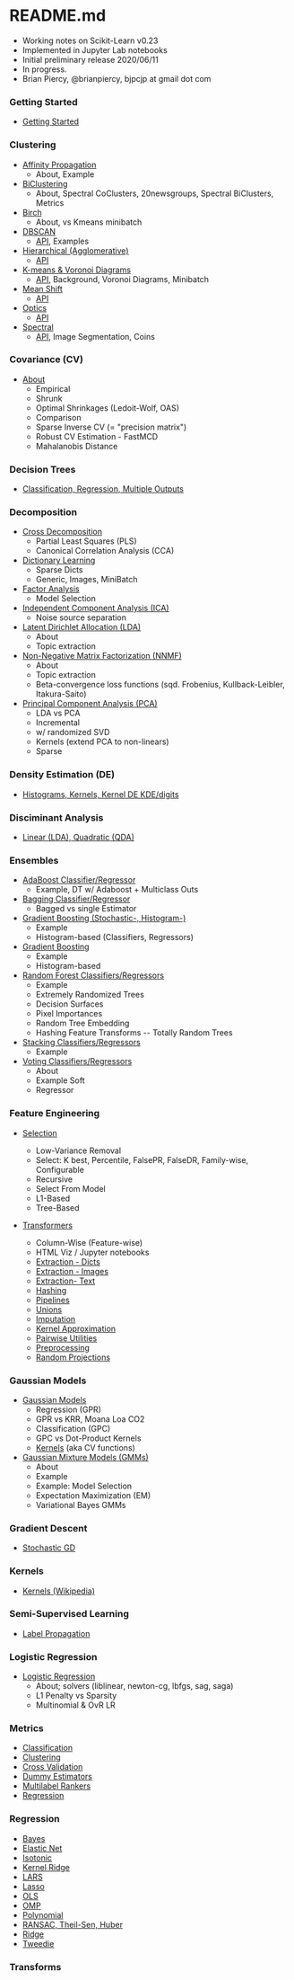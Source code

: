 # README.md
- Working notes on Scikit-Learn v0.23
- Implemented in Jupyter Lab notebooks
- Initial preliminary release 2020/06/11
- In progress.
- Brian Piercy, @brianpiercy, bjpcjp at gmail dot com

### **Getting Started**
- [Getting Started](getting-started.ipynb)

### **Clustering**
- [Affinity Propagation](clustering-affinity-propagation.ipynb)
    + About, Example
- [BiClustering](clustering-biclustering.ipynb)
    + About, Spectral CoClusters, 20newsgroups, Spectral BiClusters, Metrics
- [Birch](clustering-birch.ipynb)
    + About, vs Kmeans minibatch
- [DBSCAN](clustering-dbscan.ipynb)
    + [API](https://scikit-learn.org/stable/modules/generated/sklearn.cluster.DBSCAN.html#sklearn.cluster.DBSCAN), Examples
- [Hierarchical (Agglomerative)](clustering-hierarchical.ipynb)
    + [API](https://scikit-learn.org/stable/modules/generated/sklearn.cluster.AgglomerativeClustering.html#sklearn.cluster.AgglomerativeClustering)
- [K-means & Voronoi Diagrams](clustering-kmeans.ipynb)
    + [API](https://scikit-learn.org/stable/modules/generated/sklearn.cluster.KMeans.html#sklearn.cluster.KMeans), Background, Voronoi Diagrams, Minibatch
- [Mean Shift](clustering-mean-shift.ipynb)
    + [API](https://scikit-learn.org/stable/modules/generated/sklearn.cluster.MeanShift.html#sklearn.cluster.MeanShift)
- [Optics](clustering-optics.ipynb)
    + [API](https://scikit-learn.org/stable/modules/generated/sklearn.cluster.OPTICS.html#sklearn.cluster.OPTICS)
- [Spectral](clustering-spectral.ipynb)
    + [API](https://scikit-learn.org/stable/modules/generated/sklearn.cluster.SpectralClustering.html#sklearn.cluster.SpectralClustering), Image Segmentation, Coins

### **Covariance (CV)**
- [About](covariance.ipynb)
    + Empirical
    + Shrunk
    + Optimal Shrinkages (Ledoit-Wolf, OAS)
    + Comparison
    + Sparse Inverse CV (= "precision matrix")
    + Robust CV Estimation - FastMCD
    + Mahalanobis Distance

### **Decision Trees**
- [Classification, Regression, Multiple Outputs](decision-trees.ipynb)

### **Decomposition**
- [Cross Decomposition](cross-decomposition.ipynb)
    + Partial Least Squares (PLS)
    + Canonical Correlation Analysis (CCA)
- [Dictionary Learning](decomposition-dictionary-learning.ipynb)
    + Sparse Dicts
    + Generic, Images, MiniBatch
- [Factor Analysis](decomposition-FA.ipynb)
    + Model Selection
- [Independent Component Analysis (ICA)](decomposition-ICA.ipynb)
    + Noise source separation
- [Latent Dirichlet Allocation (LDA)](decomposition-LDA.ipynb)
    + About
    + Topic extraction
- [Non-Negative Matrix Factorization (NNMF)](decomposition-NNMF.ipynb)
    + About
    + Topic extraction
    + Beta-convergence loss functions (sqd. Frobenius, Kullback-Leibler, Itakura-Saito)
- [Principal Component Analysis (PCA)](decomposition-PCA.ipynb)
    + LDA vs PCA
    + Incremental
    + w/ randomized SVD
    + Kernels (extend PCA to non-linears)
    + Sparse

### **Density Estimation (DE)**
- [Histograms, Kernels, Kernel DE KDE/digits](density-estimation.ipynb)

### **Disciminant Analysis**
- [Linear (LDA), Quadratic (QDA)](discriminant-analysis-LDA-QDA.ipynb)

### **Ensembles**
- [AdaBoost Classifier/Regressor](ensembles-adaboost.ipynb)
    + Example, DT w/ Adaboost + Multiclass Outs
- [Bagging Classifier/Regressor](ensembles-bagging.ipynb)
    + Bagged vs single Estimator
- [Gradient Boosting (Stochastic-, Histogram-)](ensembles-gradient-boosting.ipynb)
    + Example
    + Histogram-based (Classifiers, Regressors)
- [Gradient Boosting](ensembles-gradient-tree-boosting.ipynb)
    + Example 
    + Histogram-based
- [Random Forest Classifiers/Regressors](ensembles-random-forests.ipynb)
    + Example
    + Extremely Randomized Trees
    + Decision Surfaces
    + Pixel Importances
    + Random Tree Embedding
    + Hashing Feature Transforms -- Totally Random Trees
- [Stacking Classifiers/Regressors](ensembles-stacking.ipynb)
    + Example
- [Voting Classifiers/Regressors](ensembles-voting.ipynb)
    + About
    + Example Soft
    + Regressor

### **Feature Engineering**
- [Selection](feature-selection.ipynb)
    + Low-Variance Removal
    + Select: K best, Percentile, FalsePR, FalseDR, Family-wise, Configurable
    + Recursive
    + Select From Model
    + L1-Based
    + Tree-Based

- [Transformers](feature-transformer.ipynb)
    + Column-Wise (Feature-wise)
    + HTML Viz / Jupyter notebooks
    - [Extraction - Dicts](transforms-feature-extraction-dicts.ipynb)
    - [Extraction - Images](transforms-feature-extraction-images.ipynb)
    - [Extraction- Text](transforms-feature-extraction-text.ipynb)
    - [Hashing](transforms-feature-hashing.ipynb)
    - [Pipelines](transforms-feature-pipelines.ipynb)
    - [Unions](transforms-feature-unions.ipynb)
    - [Imputation](transforms-imputation.ipynb)
    - [Kernel Approximation](transforms-kernel-approximations.ipynb)
    - [Pairwise Utilities](transforms-pairwise-utilities.ipynb)
    - [Preprocessing](transforms-preprocessing.ipynb)
    - [Random Projections](transforms-random-projection.ipynb)

### **Gaussian Models**
- [Gaussian Models](gaussian-models.ipynb)
    + Regression (GPR)
    + GPR vs KRR, Moana Loa CO2
    + Classification (GPC)
    + GPC vs Dot-Product Kernels
    + [Kernels](https://scikit-learn.org/stable/modules/generated/sklearn.gaussian_process.kernels.Kernel.html#sklearn.gaussian_process.kernels.Kernel) (aka CV functions)
- [Gaussian Mixture Models (GMMs)](gaussian-mixture-models.ipynb)
    + About
    + Example
    + Example: Model Selection
    + Expectation Maximization (EM)
    + Variational Bayes GMMs

### **Gradient Descent**
- [Stochastic GD](gradient-descent-SGD.ipynb)

### **Kernels**
- [Kernels (Wikipedia)](https://en.wikipedia.org/wiki/Kernel_method)

### **Semi-Supervised Learning**
- [Label Propagation](label-spreading.ipynb)

### **Logistic Regression**
- [Logistic Regression](logistic-regression.ipynb)
    + About; solvers (liblinear, newton-cg, lbfgs, sag, saga)
    + L1 Penalty vs Sparsity
    + Multinomial & OvR LR

### **Metrics**
- [Classification](metrics-classification.ipynb)
- [Clustering](metrics-clustering.ipynb)
- [Cross Validation](metrics-cross-validation.ipynb)
- [Dummy Estimators](metrics-dummy-estimatores.ipynb)
- [Multilabel Rankers](metrics-multilabel-ranking.ipynb)
- [Regression](metrics-regression.ipynb)

### **Regression**
- [Bayes](regression-Bayes.ipynb)
- [Elastic Net](regression-elastic-net.ipynb)
- [Isotonic](regression-isotonic.ipynb)
- [Kernel Ridge](regression-kernel-ridge.ipynb)
- [LARS](regression-LARS.ipynb)
- [Lasso](regression-Lasso.ipynb)
- [OLS](regression-OLS.ipynb)
- [OMP](regression-OMP.ipynb)
- [Polynomial](regression-polynomial.ipynb)
- [RANSAC, Theil-Sen, Huber](regression-RANSAC-Theil-Sen-Huber.ipynb)
- [Ridge](regression-ridge.ipynb)
- [Tweedie](regression-tweedie.ipynb)

### **Transforms**
